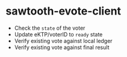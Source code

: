 # sawtooth-evote-client

- Check the `state` of the voter
- Update eKTP/voterID to `ready` state
- Verify existing vote against local ledger
- Verify existing vote against final result
